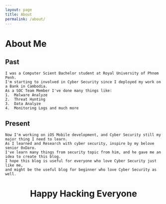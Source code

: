 ```yaml
---
layout: page
title: About
permalink: /about/
---
```


# About Me

## Past
```Description
I was a Computer Scient Bachelor student at Royal University of Phnom Penh. 
I'm starting to involved in Cyber Security since I deployed my work on a Bank in Cambodia.
As a SOC Team Member I've done many things like:
1.  Malware Analyze
2.  Threat Hunting
3.  Data Analyze
4.  Monitoring Logs and much more
```

## Present

```Description
Now I'm working on iOS Mobile development, and Cyber Security still my major thing I need to learn.
As I learned and Research with cyber security, inspire by my belove senior 0xDaro.
I've learn many things from security topic from him, and he gave me an idea to create this blog.
I hope this blog is useful for everyone who love Cyber Security just like me,
and might be the useful blog for beginner who love Cyber Security as well.
```

<html>
    <body>
        <center>
            <h1>Happy Hacking Everyone</h1>
        </center>
    </body>
</html>